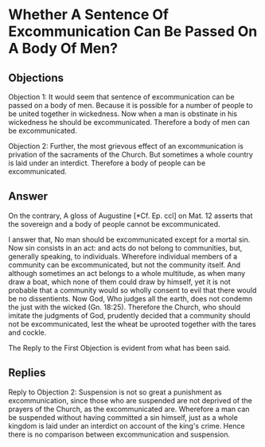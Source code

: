 # Whether A Sentence Of Excommunication Can Be Passed On A Body Of Men?

## Objections

Objection 1: It would seem that sentence of excommunication can be passed on a body of men. Because it is possible for a number of people to be united together in wickedness. Now when a man is obstinate in his wickedness he should be excommunicated. Therefore a body of men can be excommunicated.

Objection 2: Further, the most grievous effect of an excommunication is privation of the sacraments of the Church. But sometimes a whole country is laid under an interdict. Therefore a body of people can be excommunicated.

## Answer

On the contrary, A gloss of Augustine [*Cf. Ep. ccl] on Mat. 12 asserts that the sovereign and a body of people cannot be excommunicated.

I answer that, No man should be excommunicated except for a mortal sin. Now sin consists in an act: and acts do not belong to communities, but, generally speaking, to individuals. Wherefore individual members of a community can be excommunicated, but not the community itself. And although sometimes an act belongs to a whole multitude, as when many draw a boat, which none of them could draw by himself, yet it is not probable that a community would so wholly consent to evil that there would be no dissentients. Now God, Who judges all the earth, does not condemn the just with the wicked (Gn. 18:25). Therefore the Church, who should imitate the judgments of God, prudently decided that a community should not be excommunicated, lest the wheat be uprooted together with the tares and cockle.

The Reply to the First Objection is evident from what has been said.

## Replies

Reply to Objection 2: Suspension is not so great a punishment as excommunication, since those who are suspended are not deprived of the prayers of the Church, as the excommunicated are. Wherefore a man can be suspended without having committed a sin himself, just as a whole kingdom is laid under an interdict on account of the king's crime. Hence there is no comparison between excommunication and suspension.
